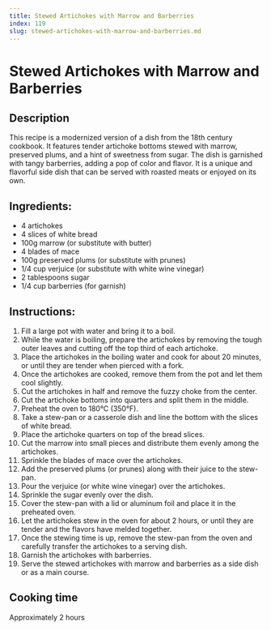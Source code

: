 ```yaml
---
title: Stewed Artichokes with Marrow and Barberries
index: 119
slug: stewed-artichokes-with-marrow-and-barberries.md
---
```


# Stewed Artichokes with Marrow and Barberries

## Description
This recipe is a modernized version of a dish from the 18th century cookbook. It features tender artichoke bottoms stewed with marrow, preserved plums, and a hint of sweetness from sugar. The dish is garnished with tangy barberries, adding a pop of color and flavor. It is a unique and flavorful side dish that can be served with roasted meats or enjoyed on its own.

## Ingredients:
- 4 artichokes
- 4 slices of white bread
- 100g marrow (or substitute with butter)
- 4 blades of mace
- 100g preserved plums (or substitute with prunes)
- 1/4 cup verjuice (or substitute with white wine vinegar)
- 2 tablespoons sugar
- 1/4 cup barberries (for garnish)

## Instructions:
1. Fill a large pot with water and bring it to a boil.
2. While the water is boiling, prepare the artichokes by removing the tough outer leaves and cutting off the top third of each artichoke.
3. Place the artichokes in the boiling water and cook for about 20 minutes, or until they are tender when pierced with a fork.
4. Once the artichokes are cooked, remove them from the pot and let them cool slightly.
5. Cut the artichokes in half and remove the fuzzy choke from the center.
6. Cut the artichoke bottoms into quarters and split them in the middle.
7. Preheat the oven to 180°C (350°F).
8. Take a stew-pan or a casserole dish and line the bottom with the slices of white bread.
9. Place the artichoke quarters on top of the bread slices.
10. Cut the marrow into small pieces and distribute them evenly among the artichokes.
11. Sprinkle the blades of mace over the artichokes.
12. Add the preserved plums (or prunes) along with their juice to the stew-pan.
13. Pour the verjuice (or white wine vinegar) over the artichokes.
14. Sprinkle the sugar evenly over the dish.
15. Cover the stew-pan with a lid or aluminum foil and place it in the preheated oven.
16. Let the artichokes stew in the oven for about 2 hours, or until they are tender and the flavors have melded together.
17. Once the stewing time is up, remove the stew-pan from the oven and carefully transfer the artichokes to a serving dish.
18. Garnish the artichokes with barberries.
19. Serve the stewed artichokes with marrow and barberries as a side dish or as a main course.

## Cooking time
Approximately 2 hours